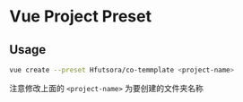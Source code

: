 # Vue Project Preset

## Usage

```bash
vue create --preset Hfutsora/co-temmplate <project-name>
```
注意修改上面的 `<project-name>` 为要创建的文件夹名称